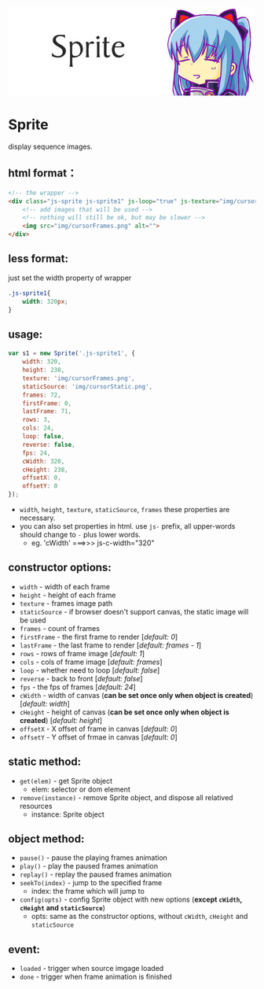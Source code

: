![joshua](https://raw.githubusercontent.com/JoshuaYang/joshua.js/master/res/sprite.jpg)
# Sprite
display sequence images.

## html format：
```html
<!-- the wrapper -->
<div class="js-sprite js-sprite1" js-loop="true" js-texture="img/cursorFrames.png">
    <!-- add images that will be used -->
    <!-- nothing will still be ok, but may be slower -->
    <img src="img/cursorFrames.png" alt="">
</div>
```

## less format:
just set the width property of wrapper
```css
.js-sprite1{
	width: 320px;
}
```

## usage:
```javascript
var s1 = new Sprite('.js-sprite1', {
    width: 320,
    height: 238,
	texture: 'img/cursorFrames.png',
	staticSource: 'img/cursorStatic.png',
	frames: 72,
	firstFrame: 0,
	lastFrame: 71,
	rows: 3,
	cols: 24,
	loop: false,
	reverse: false,
	fps: 24,
	cWidth: 320,
	cHeight: 238,
	offsetX: 0,
	offsetY: 0
});
```
* `width`, `height`, `texture`, `staticSource`, `frames` these properties are necessary.
* you can also set properties in html. use `js-` prefix, all upper-words should change to `-` plus lower words.
  * eg. 'cWidth'  ===>>>  js-c-width="320"

## constructor options:
* `width` - width of each frame
* `height` - height of each frame
* `texture` - frames image path
* `staticSource` - if browser doesn't support canvas, the static image will be used
* `frames` - count of frames
* `firstFrame` - the first frame to render [*default: 0*]
* `lastFrame` - the last frame to render [*default: frames - 1*]
* `rows` - rows of frame image [*default: 1*]
* `cols` - cols of frame image [*default: frames*]
* `loop` - whether need to loop [*default: false*]
* `reverse` - back to front [*default: false*]
* `fps` - the fps of frames [*default: 24*]
* `cWidth` - width of canvas (**can be set once only when object is created**) [*default: width*]
* `cHeight` - height of canvas (**can be set once only when object is created**) [*default: height*]
* `offsetX` - X offset of frame in canvas [*default: 0*]
* `offsetY` - Y offset of frmae in canvas [*default: 0*]

## static method:
* `get(elem)` - get Sprite object
	* elem: selector or dom element
* `remove(instance)` - remove Sprite object, and dispose all relatived resources
	* instance: Sprite object

## object method:
* `pause()` - pause the playing frames animation
* `play()` - play the paused frames animation
* `replay()` - replay the paused frames animation
* `seekTo(index)` - jump to the specified frame 
	* index: the frame which will jump to
* `config(opts)` - config Sprite object with new options (**except `cWidth`, `cHeight` and `staticSource`**)
	* opts: same as the constructor options, without `cWidth`, `cHeight` and `staticSource`

## event:
* `loaded` - trigger when source imgage loaded
* `done` - trigger when frame animation is finished